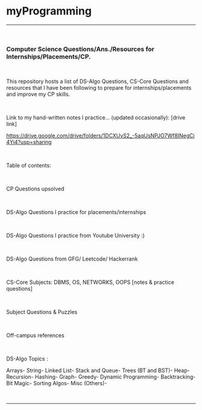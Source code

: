 
# myProgramming

--------------------------------------------------------

<br>

### Computer Science Questions/Ans./Resources for Internships/Placements/CP.

<br>

This repository hosts a list of DS-Algo Questions, CS-Core Questions and resources that I have 
been following to prepare for internships/placements and improve my CP skills. 

<br>

Link to my hand-written notes I practice... (updated occasionally): [drive link]

https://drive.google.com/drive/folders/1DCXUvS2_-5aqUsNPJO7Wf8INegCi4Yi4?usp=sharing

<br>

Table of contents:

<br>

CP Questions upsolved

<br>

DS-Algo Questions I practice for placements/internships

<br>

DS-Algo Questions I practice from Youtube University :) 

<br>

DS-Algo Questions from GFG/ Leetcode/ Hackerrank 

<br>

CS-Core Subjects: DBMS, OS, NETWORKS, OOPS
[notes & practice questions] 

<br>

Subject Questions & Puzzles

<br>

Off-campus references

<br>

DS-Algo Topics :

Arrays-
String-
Linked List-
Stack and Queue-
Trees (BT and BST)-
Heap-
Recursion-
Hashing-
Graph-
Greedy-
Dynamic Programming-
Backtracking-
Bit Magic-
Sorting Algos-
Misc (Others)-

<br>

--------------------------------------------------------------------------------











